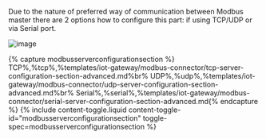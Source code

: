 Due to the nature of preferred way of communication between Modbus master there are 2 options how to configure this part: if using TCP/UDP or via Serial port.

![image](https://img.thingsboard.io/gateway/modbus-connector/server-slave-configuration-advanced.png)

{% capture modbusserverconfigurationsection %}
TCP<small></small>%,%tcp%,%templates/iot-gateway/modbus-connector/tcp-server-configuration-section-advanced.md%br%
UDP<small></small>%,%udp%,%templates/iot-gateway/modbus-connector/udp-server-configuration-section-advanced.md%br%
Serial<small></small>%,%serial%,%templates/iot-gateway/modbus-connector/serial-server-configuration-section-advanced.md{% endcapture %}
{% include content-toggle.liquid content-toggle-id="modbusserverconfigurationsection" toggle-spec=modbusserverconfigurationsection %}